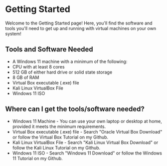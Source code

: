 # Getting Started
Welcome to the Getting Started page! Here, you'll find the software and tools you'll need to get up and running with virtual machines on your own system!

## Tools and Software Needed
- A Windows 11 machine with a minimum of the following:
- CPU with at least 8 cores
- 512 GB of either hard drive or solid state storage
- 8 GB of RAM <br>
- Virtual Box executable (.exe) file
- Kali Linux VirtualBox File
- Windows 11 ISO

## Where can I get the tools/software needed?
- Windows 11 Machine - You can use your own laptop or desktop at home, provided it meets the minimum requirements.
- Virtual Box executable (.exe) file - Search "Oracle Virtual Box Download" or follow the Virtual Box Tutorial on my Github.
- Kali Linux VirtualBox File - Search "Kali Linux Virtual Box Download" or follow the Kali Linux Tutorial on my Github.
- Windows 11 ISO - Search "Windows 11 Download" or follow the Windows 11 Tutorial on my Github.
